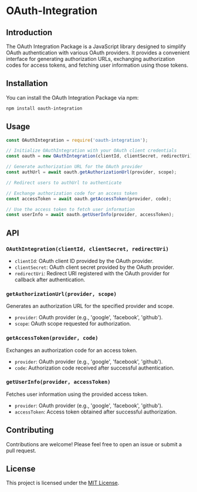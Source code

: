 # OAuth-Integration

## Introduction

The OAuth Integration Package is a JavaScript library designed to simplify OAuth authentication with various OAuth providers. It provides a convenient interface for generating authorization URLs, exchanging authorization codes for access tokens, and fetching user information using those tokens.

## Installation

You can install the OAuth Integration Package via npm:

```bash
npm install oauth-integration
```

## Usage

```javascript
const OAuthIntegration = require('oauth-integration');

// Initialize OAuthIntegration with your OAuth client credentials
const oauth = new OAuthIntegration(clientId, clientSecret, redirectUri);

// Generate authorization URL for the OAuth provider
const authUrl = await oauth.getAuthorizationUrl(provider, scope);

// Redirect users to authUrl to authenticate

// Exchange authorization code for an access token
const accessToken = await oauth.getAccessToken(provider, code);

// Use the access token to fetch user information
const userInfo = await oauth.getUserInfo(provider, accessToken);
```

## API

### `OAuthIntegration(clientId, clientSecret, redirectUri)`

- `clientId`: OAuth client ID provided by the OAuth provider.
- `clientSecret`: OAuth client secret provided by the OAuth provider.
- `redirectUri`: Redirect URI registered with the OAuth provider for callback after authentication.

### `getAuthorizationUrl(provider, scope)`

Generates an authorization URL for the specified provider and scope.

- `provider`: OAuth provider (e.g., 'google', 'facebook', 'github').
- `scope`: OAuth scope requested for authorization.

### `getAccessToken(provider, code)`

Exchanges an authorization code for an access token.

- `provider`: OAuth provider (e.g., 'google', 'facebook', 'github').
- `code`: Authorization code received after successful authentication.

### `getUserInfo(provider, accessToken)`

Fetches user information using the provided access token.

- `provider`: OAuth provider (e.g., 'google', 'facebook', 'github').
- `accessToken`: Access token obtained after successful authorization.

## Contributing

Contributions are welcome! Please feel free to open an issue or submit a pull request.

## License

This project is licensed under the [MIT License](LICENSE).
